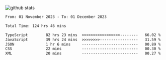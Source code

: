 
![github stats](https://github-readme-stats.vercel.app/api?username=realmahd1&show_icons=true&theme=codeSTACKr&hide_rank=true&count_private=true)

<!--START_SECTION:waka-->

```txt
From: 01 November 2023 - To: 01 December 2023

Total Time: 124 hrs 46 mins

TypeScript        82 hrs 23 mins  >>>>>>>>>>>>>>>>>--------   66.02 %
JavaScript        39 hrs 24 mins  >>>>>>>>-----------------   31.59 %
JSON              1 hr 6 mins     -------------------------   00.89 %
CSS               22 mins         -------------------------   00.30 %
XML               20 mins         -------------------------   00.27 %
```

<!--END_SECTION:waka-->
